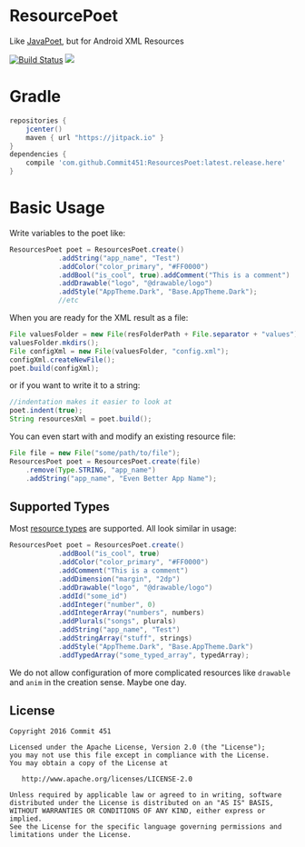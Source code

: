 # ResourcePoet
Like [JavaPoet](https://github.com/square/javapoet), but for Android XML Resources

[![Build Status](https://travis-ci.org/Commit451/ResourcesPoet.svg?branch=master)](https://travis-ci.org/Commit451/ResourcesPoet)
[![](https://jitpack.io/v/Commit451/ResourcesPoet.svg)](https://jitpack.io/#Commit451/ResourcesPoet)

# Gradle
```groovy
repositories {
    jcenter()
    maven { url "https://jitpack.io" }
}
dependencies {
    compile 'com.github.Commit451:ResourcesPoet:latest.release.here'
}
```

# Basic Usage
Write variables to the poet like:
```java
ResourcesPoet poet = ResourcesPoet.create()
            .addString("app_name", "Test")
            .addColor("color_primary", "#FF0000")
            .addBool("is_cool", true).addComment("This is a comment")
            .addDrawable("logo", "@drawable/logo")
            .addStyle("AppTheme.Dark", "Base.AppTheme.Dark");
            //etc
```
When you are ready for the XML result as a file:
```java
File valuesFolder = new File(resFolderPath + File.separator + "values");
valuesFolder.mkdirs();
File configXml = new File(valuesFolder, "config.xml");
configXml.createNewFile();
poet.build(configXml);
```
or if you want to write it to a string:
```java
//indentation makes it easier to look at
poet.indent(true);
String resourcesXml = poet.build();
```
You can even start with and modify an existing resource file:
```java
File file = new File("some/path/to/file");
ResourcesPoet poet = ResourcesPoet.create(file)
    .remove(Type.STRING, "app_name")
    .addString("app_name", "Even Better App Name");
```

## Supported Types
Most [resource types](https://developer.android.com/guide/topics/resources/available-resources.html) are supported. All look similar in usage:
```java
ResourcesPoet poet = ResourcesPoet.create()
            .addBool("is_cool", true)
            .addColor("color_primary", "#FF0000")
            .addComment("This is a comment")
            .addDimension("margin", "2dp")
            .addDrawable("logo", "@drawable/logo")
            .addId("some_id")
            .addInteger("number", 0)
            .addIntegerArray("numbers", numbers)
            .addPlurals("songs", plurals)
            .addString("app_name", "Test")
            .addStringArray("stuff", strings)
            .addStyle("AppTheme.Dark", "Base.AppTheme.Dark")
            .addTypedArray("some_typed_array", typedArray);
```
We do not allow configuration of more complicated resources like `drawable` and `anim` in the creation sense. Maybe one day.

License
--------

    Copyright 2016 Commit 451

    Licensed under the Apache License, Version 2.0 (the "License");
    you may not use this file except in compliance with the License.
    You may obtain a copy of the License at

       http://www.apache.org/licenses/LICENSE-2.0

    Unless required by applicable law or agreed to in writing, software
    distributed under the License is distributed on an "AS IS" BASIS,
    WITHOUT WARRANTIES OR CONDITIONS OF ANY KIND, either express or implied.
    See the License for the specific language governing permissions and
    limitations under the License.

